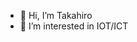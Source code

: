 - 👋 Hi, I’m Takahiro
- 👀 I’m interested in IOT/ICT

<!---
TakahiroWada/TakahiroWada is a ✨ special ✨ repository because its `README.md` (this file) appears on your GitHub profile.
You can click the Preview link to take a look at your changes.
--->
